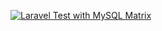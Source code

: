 [![Laravel Test with MySQL Matrix](https://github.com/ugik-dev/mpp/actions/workflows/mysql-matrix-test.yml/badge.svg?branch=alt-mysql-5.7)](https://github.com/ugik-dev/mpp/actions/workflows/mysql-matrix-test.yml)
